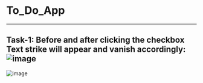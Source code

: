 # To_Do_App
-----------------------------------------------------------------------------------------------------------------------------------------------------------------
Task-1: Before and after clicking the checkbox Text strike will appear and vanish accordingly:
![image](https://github.com/FarhanHamim/Mobile-Application-Assignments/assets/65287208/31457795-90ac-4e11-95b4-c80b1c090adb)
-----------------------------------------------------------------------------------------------------------------------------------------------------------------
![image](https://github.com/FarhanHamim/Mobile-Application-Assignments/assets/65287208/8ab383ef-53e1-4ab6-9348-04737a761958)

